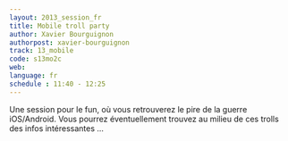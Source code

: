 ```yaml
---
layout: 2013_session_fr
title: Mobile troll party
author: Xavier Bourguignon
authorpost: xavier-bourguignon
track: 13_mobile
code: s13mo2c
web: 
language: fr
schedule : 11:40 - 12:25
---
```


Une session pour le fun, où vous retrouverez le pire de la guerre iOS/Android.
Vous pourrez éventuellement trouvez au milieu de ces trolls des infos intéressantes ...
